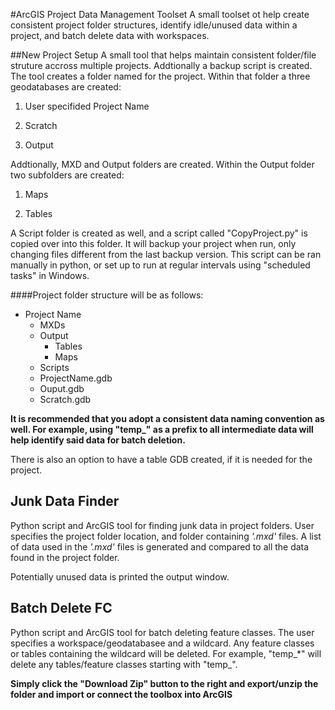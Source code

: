 #ArcGIS Project Data Management Toolset
A small toolset ot help create consistent project folder structures, identify idle/unused data within a project, and batch delete data with workspaces.

##New Project Setup
A small tool that helps maintain consistent folder/file struture accross multiple projects. Addtionally a backup script is created. The tool creates a folder named for the project. Within that folder a three geodatabases are created:

  1. User specifided Project Name

  2. Scratch

  3. Output

Addtionally, MXD and Output folders are created. Within the Output folder two subfolders are created:

  1. Maps

  2. Tables

A Script folder is created as well, and a script called "CopyProject.py" is copied over into this folder. It will backup your project when run, only changing files different from the last backup version. This script can be ran manually in python, or set up to run at regular intervals using "scheduled tasks" in Windows.

####Project folder structure will be as follows:
- Project Name
  - MXDs
  - Output
    - Tables
    - Maps
  - Scripts
  - ProjectName.gdb
  - Ouput.gdb
  - Scratch.gdb

**It is recommended that you adopt a consistent data naming convention as well. For example, using "temp_" as a prefix to all intermediate data will help identify said data for batch deletion.**

There is also an option to have a table GDB created, if it is needed for the project.

## Junk Data Finder
Python script and ArcGIS tool for finding junk data in project folders. User specifies the project folder location, and folder containing *'.mxd'* files. A list of data used in the *'.mxd'* files is generated and compared to all the data found in the project folder.

Potentially unused data is printed the output window.

## Batch Delete FC
Python script and ArcGIS tool for batch deleting feature classes. The user specifies a workspace/geodatabasee and a wildcard. Any feature classes or tables containing the wildcard will be deleted. For example, "temp_*" will delete any tables/feature classes starting with "temp_".

**Simply click the "Download Zip" button to the right and export/unzip the folder and import or connect the toolbox into ArcGIS**


